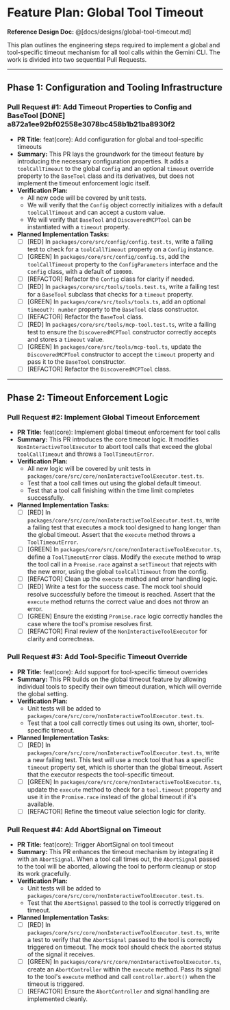# Feature Plan: Global Tool Timeout

**Reference Design Doc:** @[docs/designs/global-tool-timeout.md]

This plan outlines the engineering steps required to implement a global and tool-specific timeout mechanism for all tool calls within the Gemini CLI. The work is divided into two sequential Pull Requests.

---


## Phase 1: Configuration and Tooling Infrastructure

### Pull Request #1: Add Timeout Properties to Config and BaseTool [DONE] a872a1ee92bf02558e3078bc458b1b21ba8930f2

- **PR Title:** feat(core): Add configuration for global and tool-specific timeouts
- **Summary:** This PR lays the groundwork for the timeout feature by introducing the necessary configuration properties. It adds a `toolCallTimeout` to the global `Config` and an optional `timeout` override property to the `BaseTool` class and its derivatives, but does not implement the timeout enforcement logic itself.
- **Verification Plan:**
  - All new code will be covered by unit tests.
  - We will verify that the `Config` object correctly initializes with a default `toolCallTimeout` and can accept a custom value.
  - We will verify that `BaseTool` and `DiscoveredMCPTool` can be instantiated with a `timeout` property.
- **Planned Implementation Tasks:**
  - [ ] [RED] In `packages/core/src/config/config.test.ts`, write a failing test to check for a `toolCallTimeout` property on a `Config` instance.
  - [ ] [GREEN] In `packages/core/src/config/config.ts`, add the `toolCallTimeout` property to the `ConfigParameters` interface and the `Config` class, with a default of `180000`.
  - [ ] [REFACTOR] Refactor the `Config` class for clarity if needed.
  - [ ] [RED] In `packages/core/src/tools/tools.test.ts`, write a failing test for a `BaseTool` subclass that checks for a `timeout` property.
  - [ ] [GREEN] In `packages/core/src/tools/tools.ts`, add an optional `timeout?: number` property to the `BaseTool` class constructor.
  - [ ] [REFACTOR] Refactor the `BaseTool` class.
  - [ ] [RED] In `packages/core/src/tools/mcp-tool.test.ts`, write a failing test to ensure the `DiscoveredMCPTool` constructor correctly accepts and stores a `timeout` value.
  - [ ] [GREEN] In `packages/core/src/tools/mcp-tool.ts`, update the `DiscoveredMCPTool` constructor to accept the `timeout` property and pass it to the `BaseTool` constructor.
  - [ ] [REFACTOR] Refactor the `DiscoveredMCPTool` class.

---


## Phase 2: Timeout Enforcement Logic

### Pull Request #2: Implement Global Timeout Enforcement

- **PR Title:** feat(core): Implement global timeout enforcement for tool calls
- **Summary:** This PR introduces the core timeout logic. It modifies `NonInteractiveToolExecutor` to abort tool calls that exceed the global `toolCallTimeout` and throws a `ToolTimeoutError`.
- **Verification Plan:**
  - All new logic will be covered by unit tests in `packages/core/src/core/nonInteractiveToolExecutor.test.ts`.
  - Test that a tool call times out using the global default timeout.
  - Test that a tool call finishing within the time limit completes successfully.
- **Planned Implementation Tasks:**
  - [ ] [RED] In `packages/core/src/core/nonInteractiveToolExecutor.test.ts`, write a failing test that executes a mock tool designed to hang longer than the global timeout. Assert that the `execute` method throws a `ToolTimeoutError`.
  - [ ] [GREEN] In `packages/core/src/core/nonInteractiveToolExecutor.ts`, define a `ToolTimeoutError` class. Modify the `execute` method to wrap the tool call in a `Promise.race` against a `setTimeout` that rejects with the new error, using the global `toolCallTimeout` from the config.
  - [ ] [REFACTOR] Clean up the `execute` method and error handling logic.
  - [ ] [RED] Write a test for the success case. The mock tool should resolve successfully before the timeout is reached. Assert that the `execute` method returns the correct value and does not throw an error.
  - [ ] [GREEN] Ensure the existing `Promise.race` logic correctly handles the case where the tool's promise resolves first.
  - [ ] [REFACTOR] Final review of the `NonInteractiveToolExecutor` for clarity and correctness.

### Pull Request #3: Add Tool-Specific Timeout Override

- **PR Title:** feat(core): Add support for tool-specific timeout overrides
- **Summary:** This PR builds on the global timeout feature by allowing individual tools to specify their own timeout duration, which will override the global setting.
- **Verification Plan:**
  - Unit tests will be added to `packages/core/src/core/nonInteractiveToolExecutor.test.ts`.
  - Test that a tool call correctly times out using its own, shorter, tool-specific timeout.
- **Planned Implementation Tasks:**
  - [ ] [RED] In `packages/core/src/core/nonInteractiveToolExecutor.test.ts`, write a new failing test. This test will use a mock tool that has a specific `timeout` property set, which is shorter than the global timeout. Assert that the executor respects the tool-specific timeout.
  - [ ] [GREEN] In `packages/core/src/core/nonInteractiveToolExecutor.ts`, update the `execute` method to check for a `tool.timeout` property and use it in the `Promise.race` instead of the global timeout if it's available.
  - [ ] [REFACTOR] Refine the timeout value selection logic for clarity.

### Pull Request #4: Add AbortSignal on Timeout

- **PR Title:** feat(core): Trigger AbortSignal on tool timeout
- **Summary:** This PR enhances the timeout mechanism by integrating it with an `AbortSignal`. When a tool call times out, the `AbortSignal` passed to the tool will be aborted, allowing the tool to perform cleanup or stop its work gracefully.
- **Verification Plan:**
  - Unit tests will be added to `packages/core/src/core/nonInteractiveToolExecutor.test.ts`.
  - Test that the `AbortSignal` passed to the tool is correctly triggered on timeout.
- **Planned Implementation Tasks:**
  - [ ] [RED] In `packages/core/src/core/nonInteractiveToolExecutor.test.ts`, write a test to verify that the `AbortSignal` passed to the tool is correctly triggered on timeout. The mock tool should check the `aborted` status of the signal it receives.
  - [ ] [GREEN] In `packages/core/src/core/nonInteractiveToolExecutor.ts`, create an `AbortController` within the `execute` method. Pass its signal to the tool's `execute` method and call `controller.abort()` when the timeout is triggered.
  - [ ] [REFACTOR] Ensure the `AbortController` and signal handling are implemented cleanly.

